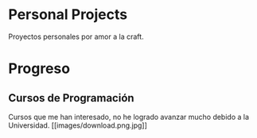 # Personal Projects
Proyectos personales por amor a la craft.

# Progreso
## Cursos de Programación
Cursos que me han interesado, no he logrado avanzar mucho debido a la Universidad.
[[images/download.png.jpg]]
